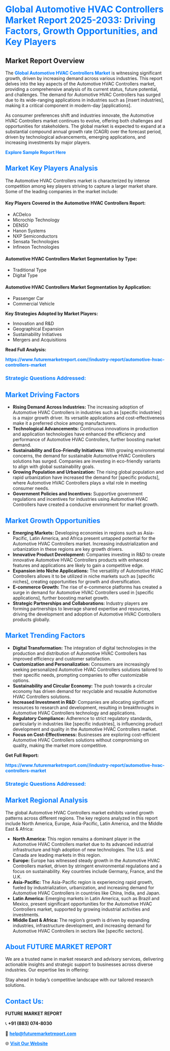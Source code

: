 <h1 style="color: #007BFF;">Global Automotive HVAC Controllers Market Report 2025-2033: Driving Factors, Growth Opportunities, and Key Players</h1>

<section id="overview">
<h2>Market Report Overview</h2>
<p>The <a href="https://www.futuremarketreport.com//industry-report/automotive-hvac-controllers-market" style="color: #007BFF; text-decoration: none;"><strong>Global Automotive HVAC Controllers Market</strong></a> is witnessing significant growth, driven by increasing demand across various industries. This report delves into the key aspects of the Automotive HVAC Controllers market, providing a comprehensive analysis of its current status, future potential, and challenges. The demand for Automotive HVAC Controllers has surged due to its wide-ranging applications in industries such as [insert industries], making it a critical component in modern-day [applications].</p>
<p>As consumer preferences shift and industries innovate, the Automotive HVAC Controllers market continues to evolve, offering both challenges and opportunities for stakeholders. The global market is expected to expand at a substantial compound annual growth rate (CAGR) over the forecast period, driven by technological advancements, emerging applications, and increasing investments by major players.</p>
</section>

<section id="overview">
<p><a href="https://www.futuremarketreport.com//request-sample/reportId=48259" style="color: #007BFF; text-decoration: none;"><strong>Explore Sample Report Here</strong></a></p>
</section>

<section id="key-players">
<h2 style="color: #007BFF;">Market Key Players Analysis</h2>
<p>The Automotive HVAC Controllers market is characterized by intense competition among key players striving to capture a larger market share. Some of the leading companies in the market include:</p>
<h4>Key Players Covered in the Automotive HVAC Controllers Report:</h4>
<ul><li>ACDelco</li><li>Microchip Technology</li><li>DENSO</li><li>Hanon Systems</li><li>NXP Semiconductors</li><li>Sensata Technologies</li><li>Infineon Technologies</li></ul>
<h4>Automotive HVAC Controllers Market Segmentation by Type:</h4>
<ul><li>Traditional Type</li><li>Digital Type</li></ul>

<h4>Automotive HVAC Controllers Market Segmentation by Application:</h4>
<ul><li>Passenger Car</li><li>Commercial Vehicle</li></ul>
<p><strong>Key Strategies Adopted by Market Players:</strong></p>
<ul>
<li>Innovation and R&D</li>
<li>Geographical Expansion</li>
<li>Sustainability Initiatives</li>
<li>Mergers and Acquisitions</li>
</ul>
</section>

<section>
<p><strong>Read Full Analysis: </strong></p><a href="https://www.futuremarketreport.com//industry-report/automotive-hvac-controllers-market" style="color: #007BFF; text-decoration: none;"><strong>https://www.futuremarketreport.com//industry-report/automotive-hvac-controllers-market</strong></a>
<h3 style="color: #007BFF;">Strategic Questions Addressed:</h3>
</section>

<section id="driving-factors">
<h2 style="color: #007BFF;">Market Driving Factors</h2>
<ul>
<li><strong>Rising Demand Across Industries:</strong> The increasing adoption of Automotive HVAC Controllers in industries such as [specific industries] is a major growth driver. Its versatile applications and cost-effectiveness make it a preferred choice among manufacturers.</li>
<li><strong>Technological Advancements:</strong> Continuous innovations in production and application technologies have enhanced the efficiency and performance of Automotive HVAC Controllers, further boosting market demand.</li>
<li><strong>Sustainability and Eco-Friendly Initiatives:</strong> With growing environmental concerns, the demand for sustainable Automotive HVAC Controllers solutions has surged. Companies are investing in eco-friendly variants to align with global sustainability goals.</li>
<li><strong>Growing Population and Urbanization:</strong> The rising global population and rapid urbanization have increased the demand for [specific products], where Automotive HVAC Controllers plays a vital role in meeting consumer needs.</li>
<li><strong>Government Policies and Incentives:</strong> Supportive government regulations and incentives for industries using Automotive HVAC Controllers have created a conducive environment for market growth.</li>
</ul>
</section>

<section id="growth-opportunities">
<h2 style="color: #007BFF;">Market Growth Opportunities</h2>
<ul>
<li><strong>Emerging Markets:</strong> Developing economies in regions such as Asia-Pacific, Latin America, and Africa present untapped potential for the Automotive HVAC Controllers market. Increasing industrialization and urbanization in these regions are key growth drivers.</li>
<li><strong>Innovative Product Development:</strong> Companies investing in R&D to create innovative Automotive HVAC Controllers products with enhanced features and applications are likely to gain a competitive edge.</li>
<li><strong>Expansion into Niche Applications:</strong> The versatility of Automotive HVAC Controllers allows it to be utilized in niche markets such as [specific niches], creating opportunities for growth and diversification.</li>
<li><strong>E-commerce Growth:</strong> The rise of e-commerce platforms has created a surge in demand for Automotive HVAC Controllers used in [specific applications], further boosting market growth.</li>
<li><strong>Strategic Partnerships and Collaborations:</strong> Industry players are forming partnerships to leverage shared expertise and resources, driving the development and adoption of Automotive HVAC Controllers products globally.</li>
</ul>
</section>

<section id="trending-factors">
<h2 style="color: #007BFF;">Market Trending Factors</h2>
<ul>
<li><strong>Digital Transformation:</strong> The integration of digital technologies in the production and distribution of Automotive HVAC Controllers has improved efficiency and customer satisfaction.</li>
<li><strong>Customization and Personalization:</strong> Consumers are increasingly seeking personalized Automotive HVAC Controllers solutions tailored to their specific needs, prompting companies to offer customizable options.</li>
<li><strong>Sustainability and Circular Economy:</strong> The push towards a circular economy has driven demand for recyclable and reusable Automotive HVAC Controllers solutions.</li>
<li><strong>Increased Investment in R&D:</strong> Companies are allocating significant resources to research and development, resulting in breakthroughs in Automotive HVAC Controllers technology and applications.</li>
<li><strong>Regulatory Compliance:</strong> Adherence to strict regulatory standards, particularly in industries like [specific industries], is influencing product development and quality in the Automotive HVAC Controllers market.</li>
<li><strong>Focus on Cost-Effectiveness:</strong> Businesses are exploring cost-efficient Automotive HVAC Controllers solutions without compromising on quality, making the market more competitive.</li>
</ul>
</section>

<section>
<p><strong>Get Full Report: </strong></p><a href="https://www.futuremarketreport.com//industry-report/automotive-hvac-controllers-market" style="color: #007BFF; text-decoration: none;"><strong>https://www.futuremarketreport.com//industry-report/automotive-hvac-controllers-market</strong></a>
<h3 style="color: #007BFF;">Strategic Questions Addressed:</h3>
</section>


<section id="regional-analysis">
<h2 style="color: #007BFF;">Market Regional Analysis</h2>
<p>The global Automotive HVAC Controllers market exhibits varied growth patterns across different regions. The key regions analyzed in this report include North America, Europe, Asia-Pacific, Latin America, and the Middle East & Africa:</p>
<ul>
<li><strong>North America:</strong> This region remains a dominant player in the Automotive HVAC Controllers market due to its advanced industrial infrastructure and high adoption of new technologies. The U.S. and Canada are leading markets in this region.</li>
<li><strong>Europe:</strong> Europe has witnessed steady growth in the Automotive HVAC Controllers market, driven by stringent environmental regulations and a focus on sustainability. Key countries include Germany, France, and the U.K.</li>
<li><strong>Asia-Pacific:</strong> The Asia-Pacific region is experiencing rapid growth, fueled by industrialization, urbanization, and increasing demand for Automotive HVAC Controllers in countries like China, India, and Japan.</li>
<li><strong>Latin America:</strong> Emerging markets in Latin America, such as Brazil and Mexico, present significant opportunities for the Automotive HVAC Controllers market, supported by growing industrial activities and investments.</li>
<li><strong>Middle East & Africa:</strong> The region’s growth is driven by expanding industries, infrastructure development, and increasing demand for Automotive HVAC Controllers in sectors like [specific sectors].</li>
</ul>
</section>

<footer>
<h2 style="color: #007BFF;">About FUTURE MARKET REPORT</h2>
<p>We are a trusted name in market research and advisory services, delivering actionable insights and strategic support to businesses across diverse industries. Our expertise lies in offering:</p>

<p>Stay ahead in today’s competitive landscape with our tailored research solutions.</p>

<h2 style="color: #007BFF;">Contact Us:</h2>
<p><strong>FUTURE MARKET REPORT</strong></p>
<p>📞 <strong>+91 (883) 074-8030</strong></p>
<p>📧 <strong><a href="mailto:help@futuremarketreport.com" style="color: #007BFF;">help@futuremarketreport.com</a></strong></p>
<p>🌐 <strong><a href="https://www.futuremarketreport.com/" style="color: #007BFF;">Visit Our Website</a></strong></p>
</footer>